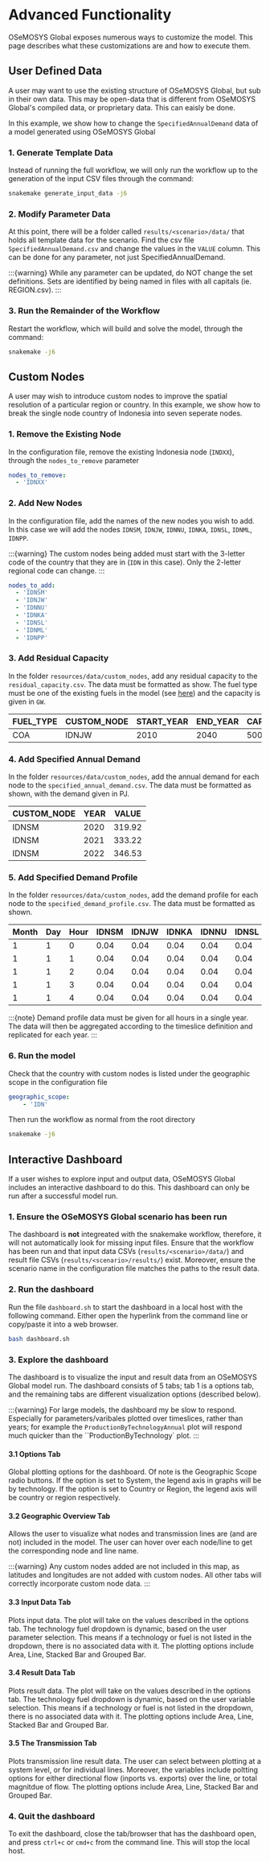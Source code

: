 # Advanced Functionality 

OSeMOSYS Global exposes numerous ways to customize the model. This page describes what 
these customizations are and how to execute them.

## User Defined Data 

A user may want to use the existing structure of OSeMOSYS Global, but sub in 
their own data. This may be open-data that is different from OSeMOSYS Global's 
compiled data, or proprietary data. This can eaisly be done. 

In this example, we show how to change the `SpecifiedAnnualDemand` data of a 
model generated using OSeMOSYS Global

### 1. Generate Template Data 

Instead of running the full workflow, we will only run the workflow up to 
the generation of the input CSV files through the command: 

```bash
snakemake generate_input_data -j6
```

### 2. Modify Parameter Data 

At this point, there will be a folder called `results/<scenario>/data/` that 
holds all template data for the scenario. Find the csv file `SpecifiedAnnualDemand.csv`
and change the values in the `VALUE` column. This can be done for any parameter, 
not just SpecifiedAnnualDemand. 

:::{warning}
While any parameter can be updated, do NOT change the set definitions. Sets
are identified by being named in files with all capitals (ie. REGION.csv). 
:::

### 3. Run the Remainder of the Workflow 

Restart the workflow, which will build and solve the model, through the command: 

```bash
snakemake -j6
```

## Custom Nodes 

A user may wish to introduce custom nodes to improve the spatial resolution of 
a particular region or country. In this example, we show how to break the 
single node country of Indonesia into seven seperate nodes.  

### 1. Remove the Existing Node

In the configuration file, remove the existing Indonesia node
(`INDXX`), through the `nodes_to_remove` parameter

```yaml
nodes_to_remove:
  - 'IDNXX'
```

### 2. Add New Nodes

In the configuration file, add the names of the new nodes you
wish to add. In this case we will add the nodes `IDNSM`, `IDNJW`, `IDNNU`, 
`IDNKA`, `IDNSL`, `IDNML`, `IDNPP`. 

:::{warning}
The custom nodes being added must start with the 3-letter code of the country 
that they are in (`IDN` in this case). Only the 2-letter regional code can change. 
:::

```yaml
nodes_to_add:
  - 'IDNSM'
  - 'IDNJW'
  - 'IDNNU'
  - 'IDNKA'
  - 'IDNSL'
  - 'IDNML'
  - 'IDNPP'
```

### 3. Add Residual Capacity 

In the folder `resources/data/custom_nodes`, add any residual capacity to the 
`residual_capacity.csv`. The data must be formatted as show. The 
fuel type must be one of the existing fuels in the model (see 
[here](./model-structure.md#acronyms)) and the capacity is given in `GW`.

| FUEL_TYPE | CUSTOM_NODE | START_YEAR | END_YEAR | CAPACITY |
|-----------|-------------|------------|----------|----------|
| COA       | IDNJW       | 2010       | 2040     | 5000     |

### 4. Add Specified Annual Demand

In the folder `resources/data/custom_nodes`, add the annual demand for each 
node to the `specified_annual_demand.csv`. The data must be formatted as 
shown, with the demand given in PJ. 

| CUSTOM_NODE | YEAR | VALUE  |
|-------------|------|--------|
| IDNSM       | 2020 | 319.92 |
| IDNSM       | 2021 | 333.22 |
| IDNSM       | 2022 | 346.53 |

### 5. Add Specified Demand Profile 

In the folder `resources/data/custom_nodes`, add the demand profile for each 
node to the `specified_demand_profile.csv`. The data must be formatted as shown.

| Month | Day | Hour | IDNSM | IDNJW | IDNKA | IDNNU | IDNSL | IDNML | IDNPP |
|-------|-----|------|-------|-------|-------|-------|-------|-------|-------|
| 1     | 1   | 0    | 0.04  | 0.04  | 0.04  | 0.04  | 0.04  | 0.04  | 0.04  |
| 1     | 1   | 1    | 0.04  | 0.04  | 0.04  | 0.04  | 0.04  | 0.04  | 0.04  |
| 1     | 1   | 2    | 0.04  | 0.04  | 0.04  | 0.04  | 0.04  | 0.04  | 0.04  |
| 1     | 1   | 3    | 0.04  | 0.04  | 0.04  | 0.04  | 0.04  | 0.04  | 0.04  |
| 1     | 1   | 4    | 0.04  | 0.04  | 0.04  | 0.04  | 0.04  | 0.04  | 0.04  |

:::{note}
Demand profile data must be given for all hours in a single year. The data 
will then be aggregated according to the timeslice definition and replicated 
for each year. 
:::

### 6. Run the model 

Check that the country with custom nodes is listed under the geographic scope
in the configuration file 

```yaml
geographic_scope:
    - 'IDN'
```

Then run the workflow as normal from the root directory

```bash
snakemake -j6
```

## Interactive Dashboard

If a user wishes to explore input and output data, OSeMOSYS Global includes 
an interactive dashboard to do this. This dashboard can only be run 
after a successful model run. 

### 1. Ensure the OSeMOSYS Global scenario has been run 

The dashboard is **not** integreated with the snakemake workflow, therefore, 
it will not automatically look for missing input files. Ensure that the 
workflow has been run and that input data CSVs (`results/<scenario>/data/`)
and result file CSVs (`results/<scenario>/results/`) exist. Moreover, 
ensure the scenario name in the configuration file matches the paths to the
result data. 

### 2. Run the dashboard 

Run the file `dashboard.sh` to start the dashboard in a local host with the 
following command. Either open the hyperlink from the command line or 
copy/paste it into a web browser. 

```bash 
bash dashboard.sh
```

### 3. Explore the dashboard 

The dashboard is to visualize the input and result data from an OSeMOSYS Global 
model run. The dashboard consists of 5 tabs; tab 1 is a options tab, and the 
remaining tabs are different visualization options (described below).

:::{warning}
For large models, the dashboard my be slow to respond. Especially for 
parameters/varibales plotted over timeslices, rather than years; for example
the `ProductionByTechnologyAnnual` plot will respond much quicker than the 
``ProductionByTechnology` plot. 
:::

#### 3.1 Options Tab 

Global plotting options for the dashboard. Of note is the Geographic Scope 
radio buttons. If the option is set to System, the legend axis in graphs will 
be by technology. If the option is set to Country or Region, the legend axis 
will be country or region respectively.

#### 3.2 Geographic Overview Tab

Allows the user to visualize what nodes and transmission lines are (and are 
not) included in the model. The user can hover over each node/line to get the 
corresponding node and line name. 

:::{warning}
Any custom nodes added are not included in this map, as latitudes and longitudes 
are not added with custom nodes. All other tabs will correctly incorporate 
custom node data. 
:::

#### 3.3 Input Data Tab

Plots input data. The plot will take on the values described in the options tab. 
The technology fuel dropdown is dynamic, based on the user parameter selection. This
means if a technology or fuel is not listed in the dropdown, there is no 
associated data with it. The plotting options include Area, Line, Stacked Bar 
and Grouped Bar.

#### 3.4 Result Data Tab

Plots result data. The plot will take on the values described in the options tab. 
The technology fuel dropdown is dynamic, based on the user variable selection. This
means if a technology or fuel is not listed in the dropdown, there is no 
associated data with it. The plotting options include Area, Line, Stacked Bar 
and Grouped Bar.

#### 3.5 The Transmission Tab 

Plots transmission line result data. The user can select between plotting 
at a system level, or for individual lines. Moreover, the variables include 
poltting options for either directional flow (inports vs. exports) over the 
line, or total magnitdue of flow. The plotting options include Area, Line, 
Stacked Bar and Grouped Bar.

### 4. Quit the dashboard 

To exit the dashboard, close the tab/browser that has the dashboard open, and
press `ctrl+c` or `cmd+c` from the command line. This will stop the local host. 
